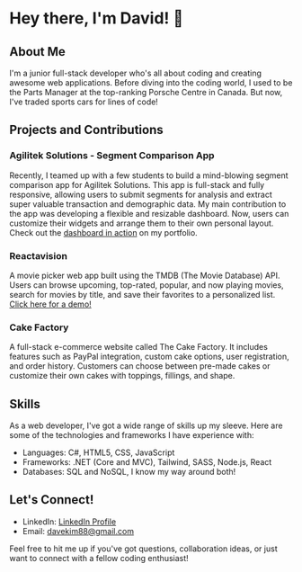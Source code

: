 # Hey there, I'm David! 👋

## About Me

I'm a junior full-stack developer who's all about coding and creating awesome web applications. Before diving into the coding world, I used to be the Parts Manager at the top-ranking Porsche Centre in Canada. But now, I've traded sports cars for lines of code!

## Projects and Contributions

### Agilitek Solutions - Segment Comparison App

Recently, I teamed up with a few students to build a mind-blowing segment comparison app for Agilitek Solutions. This app is full-stack and fully responsive, allowing users to submit segments for analysis and extract super valuable transaction and demographic data. My main contribution to the app was developing a flexible and resizable dashboard. Now, users can customize their widgets and arrange them to their own personal layout. Check out the [dashboard in action](https://davidjkim.xyz) on my portfolio.

### Reactavision

A movie picker web app built using the TMDB (The Movie Database) API. Users can browse upcoming, top-rated, popular, and now playing movies, search for movies by title, and save their favorites to a personalized list. [Click here for a demo!](https://reactavision.vercel.app/)

### Cake Factory

A full-stack e-commerce website called The Cake Factory. It includes features such as PayPal integration, custom cake options, user registration, and order history. Customers can choose between pre-made cakes or customize their own cakes with toppings, fillings, and shape.

## Skills

As a web developer, I've got a wide range of skills up my sleeve. Here are some of the technologies and frameworks I have experience with:

- Languages: C#, HTML5, CSS, JavaScript
- Frameworks: .NET (Core and MVC), Tailwind, SASS, Node.js, React
- Databases: SQL and NoSQL, I know my way around both!

## Let's Connect!

- LinkedIn: [LinkedIn Profile](https://www.linkedin.com/in/djk88/)
- Email: davekim88@gmail.com

Feel free to hit me up if you've got questions, collaboration ideas, or just want to connect with a fellow coding enthusiast!
